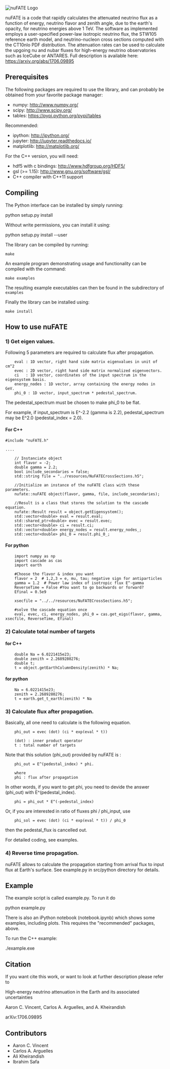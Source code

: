 ![nuFATE Logo](/resources/nufate.png)

nuFATE is a code that rapidly calculates the attenuated neutrino flux as a function of energy, neutrino flavor and zenith angle, due to the earth's opacity, for neutrino energies above 1 TeV. The software as implemented employs a user-specified power-law isotropic neutrino flux, the STW105 reference earth model, and neutrino-nucleon cross sections computed with the CT10nlo PDF distribution. The attenuation rates can be used to calculate the upgoing nu and nubar fluxes for high-energy neutrino observatories such as IceCube or ANTARES. Full description is available here: https://arxiv.org/abs/1706.09895

Prerequisites
-------------

The following packages are required to use the library, and
can probably be obtained from your favorite package manager:

* numpy: http://www.numpy.org/
* scipy: http://www.scipy.org/
* tables: https://pypi.python.org/pypi/tables

Recommended:
* ipython: http://ipython.org/
* jupyter: http://jupyter.readthedocs.io/
* matplotlib: http://matplotlib.org/

For the C++ version, you will need:

* hdf5 with c bindings: http://www.hdfgroup.org/HDF5/
* gsl (>= 1.15): http://www.gnu.org/software/gsl/
* C++ compiler with C++11 support


Compiling
---------

The Python interface can be installed by simply running:

  python setup.py install

Without write permissions, you can install it using:

  python setup.py install --user

The library can be compiled by running:

	make

An example program demonstrating usage and functionality
can be compiled with the command:

	make examples

The resulting example executables can then be found in the
subdirectory of `examples`

Finally the library can be installed using:

	make install


How to use nuFATE
--------------------------------------

### 1) Get eigen values.

Following 5 parameters are required to calculate flux after propagation.

        eval : 1D vector, right hand side matrix eigenvalues in unit of cm^2
        evec : 2D vector, right hand side matrix normalized eigenvectors.
        ci   : 1D vector, coordinates of the input spectrum in the eigensystem basis.
        energy_nodes : 1D vector, array containing the energy nodes in GeV.
        phi_0 : 1D vector, input_spectrum * pedestal_spectrum.

The pedestal_spectrum must be chosen to make phi_0 to be flat. 

For example, if input_spectrum is E^-2.2 (gamma is 2.2), pedestal_spectrum may be E^2.0 (pedestal_index = 2.0).

#### For C++

```
#include "nuFATE.h"

....

    // Instanciate object
    int flavor = -2; 
    double gamma = 2.2;
    bool include_secondaries = false;
    std::string file = "../resources/NuFATECrossSections.h5"; 

    //Initialize an instance of the nuFATE class with these parameters.
    nufate::nuFATE object(flavor, gamma, file, include_secondaries);

    //Result is a class that stores the solution to the cascade equation.
    nufate::Result result = object.getEigensystem();
    std::vector<double> eval = result.eval;
    std::shared_ptr<double> evec = result.evec;
    std::vector<double> ci = result.ci;
    std::vector<double> energy_nodes = result.energy_nodes_;
    std::vector<double> phi_0 = result.phi_0_;
```

#### For python

```
    import numpy as np
    import cascade as cas
    import earth

    #Choose the flavor & index you want
    flavor = 2  # 1,2,3 = e, mu, tau; negative sign for antiparticles
    gamma = 1.2  # Power law index of isotropic flux E^-gamma
    ReverseTime = False #You want to go backwards or forward? 
    Efinal = 0.5e9   

    xsecfile = "../../resources/NuFATECrossSections.h5"; 

    #solve the cascade equation once
    eval, evec, ci, energy_nodes, phi_0 = cas.get_eigs(flavor, gamma, xsecfile, ReverseTime, Efinal)
```


### 2) Calculate total number of targets

#### for C++

```
    double Na = 6.0221415e23;
    double zenith = 2.2689280276;
    double t;
    t = object.getEarthColumnDensity(zenith) * Na;
```

#### for python

```
    Na = 6.0221415e23;
    zenith = 2.2689280276;
    t = earth.get_t_earth(zenith) * Na
```

### 3) Calculate flux after propagation.


Basically, all one need to calculate is the following equation.

        phi_out = evec (dot) (ci * exp(eval * t)) 
        
        (dot) : inner product operator
        t : total number of targets


Note that this solution (phi_out) provided by nuFATE is :

        phi_out = E^(pedestal_index) * phi. 
        
        where
        phi : flux after propagation

In other words, if you want to get phi, you need to devide the answer (phi_out) with E^(pedestal_index).

        phi = phi_out * E^(-pedestal_index)

Or, if you are interested in ratio of fluxes phi / phi_input, use

        phi_sol = evec (dot) (ci * exp(eval * t)) / phi_0

then the pedestal_flux is cancelled out.

For detailed coding, see examples.


### 4) Reverse time propagation.

nuFATE allows to calculate the propagation starting from arrival flux to input flux at Earth's surface.
See example.py in src/python directory for details.


Example
-------

The example script is called example.py. To run it do

python example.py

There is also an iPython notebook (notebook.ipynb) which shows some examples, including plots. This requires the "recommended" packages, above. 

To run the C++ example:

./example.exe

Citation
--------

If you want cite this work, or want to look at further description
please refer to

High-energy neutrino attenuation in the Earth and its associated uncertainties

Aaron C. Vincent, Carlos A. Arguelles, and A. Kheirandish

arXiv:1706.09895

Contributors
------------

- Aaron C. Vincent
- Carlos A. Arguelles
- Ali Kheirandish
- Ibrahim Safa

